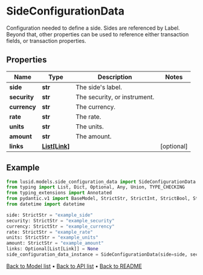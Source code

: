 # SideConfigurationData

Configuration needed to define a side. Sides are referenced by Label. Beyond that, other properties  can be used to reference either transaction fields, or transaction properties.
## Properties
Name | Type | Description | Notes
------------ | ------------- | ------------- | -------------
**side** | **str** | The side&#39;s label. | 
**security** | **str** | The security, or instrument. | 
**currency** | **str** | The currency. | 
**rate** | **str** | The rate. | 
**units** | **str** | The units. | 
**amount** | **str** | The amount. | 
**links** | [**List[Link]**](Link.md) |  | [optional] 
## Example

```python
from lusid.models.side_configuration_data import SideConfigurationData
from typing import List, Dict, Optional, Any, Union, TYPE_CHECKING
from typing_extensions import Annotated
from pydantic.v1 import BaseModel, StrictStr, StrictInt, StrictBool, StrictFloat, StrictBytes, Field, validator, ValidationError, conlist, constr
from datetime import datetime

side: StrictStr = "example_side"
security: StrictStr = "example_security"
currency: StrictStr = "example_currency"
rate: StrictStr = "example_rate"
units: StrictStr = "example_units"
amount: StrictStr = "example_amount"
links: Optional[List[Link]] = None
side_configuration_data_instance = SideConfigurationData(side=side, security=security, currency=currency, rate=rate, units=units, amount=amount, links=links)

```

[Back to Model list](../README.md#documentation-for-models) &#8226; [Back to API list](../README.md#documentation-for-api-endpoints) &#8226; [Back to README](../README.md)

